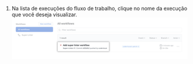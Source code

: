 1. Na lista de execuções do fluxo de trabalho, clique no nome da execução que você deseja visualizar. ![Nome da execução do fluxo de trabalho](/assets/images/help/repository/superlinter-run-name.png)
